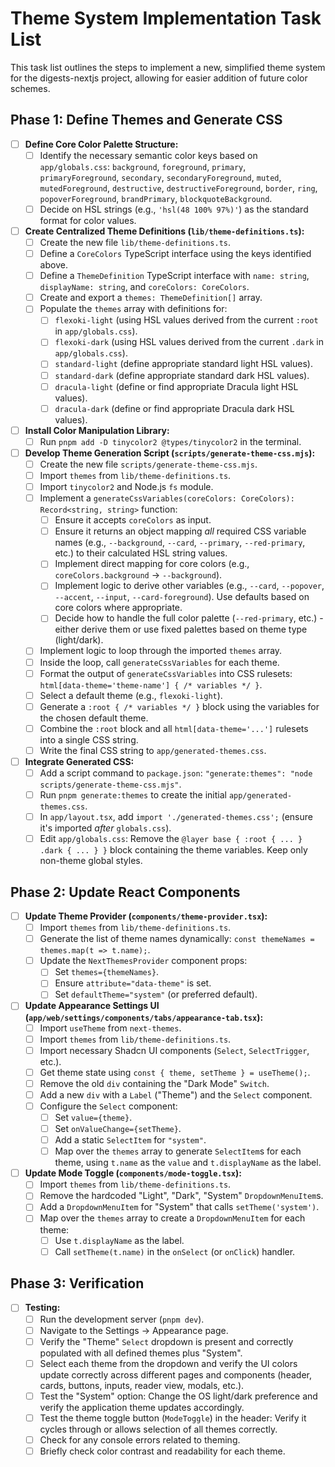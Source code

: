 # Theme System Implementation Task List

This task list outlines the steps to implement a new, simplified theme system for the digests-nextjs project, allowing for easier addition of future color schemes.

## Phase 1: Define Themes and Generate CSS

-   [ ] **Define Core Color Palette Structure:**
    -   [ ] Identify the necessary semantic color keys based on `app/globals.css`: `background`, `foreground`, `primary`, `primaryForeground`, `secondary`, `secondaryForeground`, `muted`, `mutedForeground`, `destructive`, `destructiveForeground`, `border`, `ring`, `popoverForeground`, `brandPrimary`, `blockquoteBackground`.
    -   [ ] Decide on HSL strings (e.g., `'hsl(48 100% 97%)'`) as the standard format for color values.
-   [ ] **Create Centralized Theme Definitions (`lib/theme-definitions.ts`):**
    -   [ ] Create the new file `lib/theme-definitions.ts`.
    -   [ ] Define a `CoreColors` TypeScript interface using the keys identified above.
    -   [ ] Define a `ThemeDefinition` TypeScript interface with `name: string`, `displayName: string`, and `coreColors: CoreColors`.
    -   [ ] Create and export a `themes: ThemeDefinition[]` array.
    -   [ ] Populate the `themes` array with definitions for:
        -   [ ] `flexoki-light` (using HSL values derived from the current `:root` in `app/globals.css`).
        -   [ ] `flexoki-dark` (using HSL values derived from the current `.dark` in `app/globals.css`).
        -   [ ] `standard-light` (define appropriate standard light HSL values).
        -   [ ] `standard-dark` (define appropriate standard dark HSL values).
        -   [ ] `dracula-light` (define or find appropriate Dracula light HSL values).
        -   [ ] `dracula-dark` (define or find appropriate Dracula dark HSL values).
-   [ ] **Install Color Manipulation Library:**
    -   [ ] Run `pnpm add -D tinycolor2 @types/tinycolor2` in the terminal.
-   [ ] **Develop Theme Generation Script (`scripts/generate-theme-css.mjs`):**
    -   [ ] Create the new file `scripts/generate-theme-css.mjs`.
    -   [ ] Import `themes` from `lib/theme-definitions.ts`.
    -   [ ] Import `tinycolor2` and Node.js `fs` module.
    -   [ ] Implement a `generateCssVariables(coreColors: CoreColors): Record<string, string>` function:
        -   [ ] Ensure it accepts `coreColors` as input.
        -   [ ] Ensure it returns an object mapping *all* required CSS variable names (e.g., `--background`, `--card`, `--primary`, `--red-primary`, etc.) to their calculated HSL string values.
        -   [ ] Implement direct mapping for core colors (e.g., `coreColors.background` -> `--background`).
        -   [ ] Implement logic to derive other variables (e.g., `--card`, `--popover`, `--accent`, `--input`, `--card-foreground`). Use defaults based on core colors where appropriate.
        -   [ ] Decide how to handle the full color palette (`--red-primary`, etc.) - either derive them or use fixed palettes based on theme type (light/dark).
    -   [ ] Implement logic to loop through the imported `themes` array.
    -   [ ] Inside the loop, call `generateCssVariables` for each theme.
    -   [ ] Format the output of `generateCssVariables` into CSS rulesets: `html[data-theme='theme-name'] { /* variables */ }`.
    -   [ ] Select a default theme (e.g., `flexoki-light`).
    -   [ ] Generate a `:root { /* variables */ }` block using the variables for the chosen default theme.
    -   [ ] Combine the `:root` block and all `html[data-theme='...']` rulesets into a single CSS string.
    -   [ ] Write the final CSS string to `app/generated-themes.css`.
-   [ ] **Integrate Generated CSS:**
    -   [ ] Add a script command to `package.json`: `"generate:themes": "node scripts/generate-theme-css.mjs"`.
    -   [ ] Run `pnpm generate:themes` to create the initial `app/generated-themes.css`.
    -   [ ] In `app/layout.tsx`, add `import './generated-themes.css';` (ensure it's imported *after* `globals.css`).
    -   [ ] Edit `app/globals.css`: Remove the `@layer base { :root { ... } .dark { ... } }` block containing the theme variables. Keep only non-theme global styles.

## Phase 2: Update React Components

-   [ ] **Update Theme Provider (`components/theme-provider.tsx`):**
    -   [ ] Import `themes` from `lib/theme-definitions.ts`.
    -   [ ] Generate the list of theme names dynamically: `const themeNames = themes.map(t => t.name);`.
    -   [ ] Update the `NextThemesProvider` component props:
        -   [ ] Set `themes={themeNames}`.
        -   [ ] Ensure `attribute="data-theme"` is set.
        -   [ ] Set `defaultTheme="system"` (or preferred default).
-   [ ] **Update Appearance Settings UI (`app/web/settings/components/tabs/appearance-tab.tsx`):**
    -   [ ] Import `useTheme` from `next-themes`.
    -   [ ] Import `themes` from `lib/theme-definitions.ts`.
    -   [ ] Import necessary Shadcn UI components (`Select`, `SelectTrigger`, etc.).
    -   [ ] Get theme state using `const { theme, setTheme } = useTheme();`.
    -   [ ] Remove the old `div` containing the "Dark Mode" `Switch`.
    -   [ ] Add a new `div` with a `Label` ("Theme") and the `Select` component.
    -   [ ] Configure the `Select` component:
        -   [ ] Set `value={theme}`.
        -   [ ] Set `onValueChange={setTheme}`.
        -   [ ] Add a static `SelectItem` for `"system"`.
        -   [ ] Map over the `themes` array to generate `SelectItem`s for each theme, using `t.name` as the `value` and `t.displayName` as the label.
-   [ ] **Update Mode Toggle (`components/mode-toggle.tsx`):**
    -   [ ] Import `themes` from `lib/theme-definitions.ts`.
    -   [ ] Remove the hardcoded "Light", "Dark", "System" `DropdownMenuItem`s.
    *   [ ] Add a `DropdownMenuItem` for "System" that calls `setTheme('system')`.
    -   [ ] Map over the `themes` array to create a `DropdownMenuItem` for each theme:
        -   [ ] Use `t.displayName` as the label.
        -   [ ] Call `setTheme(t.name)` in the `onSelect` (or `onClick`) handler.

## Phase 3: Verification

-   [ ] **Testing:**
    -   [ ] Run the development server (`pnpm dev`).
    -   [ ] Navigate to the Settings -> Appearance page.
    -   [ ] Verify the "Theme" `Select` dropdown is present and correctly populated with all defined themes plus "System".
    -   [ ] Select each theme from the dropdown and verify the UI colors update correctly across different pages and components (header, cards, buttons, inputs, reader view, modals, etc.).
    -   [ ] Test the "System" option: Change the OS light/dark preference and verify the application theme updates accordingly.
    -   [ ] Test the theme toggle button (`ModeToggle`) in the header: Verify it cycles through or allows selection of all themes correctly.
    -   [ ] Check for any console errors related to theming.
    -   [ ] Briefly check color contrast and readability for each theme.

